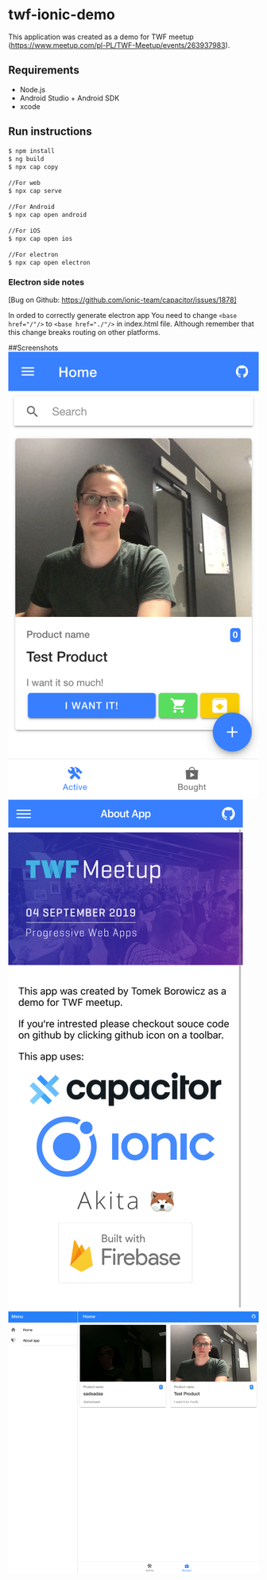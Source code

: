 # twf-ionic-demo

This application was created as a demo for TWF meetup (https://www.meetup.com/pl-PL/TWF-Meetup/events/263937983).

## Requirements 
* Node.js
* Android Studio + Android SDK
* xcode

## Run instructions
```
$ npm install
$ ng build
$ npx cap copy

//For web
$ npx cap serve

//For Android
$ npx cap open android

//For iOS
$ npx cap open ios

//For electron
$ npx cap open electron
```

### Electron side notes
[Bug on Github: https://github.com/ionic-team/capacitor/issues/1878]

In orded to correctly generate electron app You need to change `<base href="/"/>` to `<base href="./"/>` in index.html file. Although remember that this change breaks routing on other platforms.

##Screenshots
![Screen 1](https://github.com/tomaboro/twf-ionic-demo/blob/master/imgs/screen_1.png)
![Screen 2](https://github.com/tomaboro/twf-ionic-demo/blob/master/imgs/screen_2.png)
![Screen 3](https://github.com/tomaboro/twf-ionic-demo/blob/master/imgs/screen_3.png)
